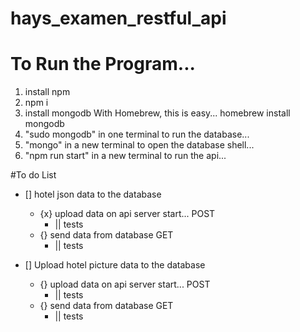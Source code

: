 # hays_examen_restful_api


# To Run the Program...

1. install npm
2. npm i
3. install mongodb
    With Homebrew, this is easy...
    homebrew install mongodb
4. "sudo mongodb" in one terminal to run the database...
5. "mongo" in a new terminal to open the database shell...
6. "npm run start" in a new terminal to run the api...



#To do List

- [] hotel json data to the database
    - {x} upload data on api server start... POST
        - || tests
    - {} send data from database GET
        - || tests

- [] Upload hotel picture data to the database
    - {} upload data on api server start... POST
        - || tests
    - {} send data from database GET
        - || tests



